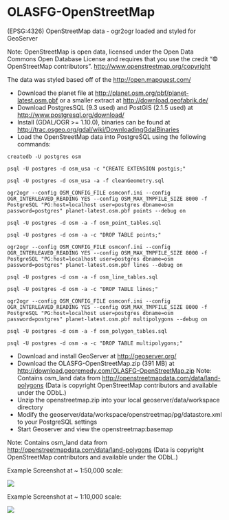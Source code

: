 OLASFG-OpenStreetMap
====================

(EPSG:4326) OpenStreetMap data - ogr2ogr loaded and styled for GeoServer

Note: OpenStreetMap is open data, licensed under the Open Data Commons Open Database License and requires that you use the credit “© OpenStreetMap contributors”. http://www.openstreetmap.org/copyright

The data was styled based off of the http://open.mapquest.com/

- Download the planet file at http://planet.osm.org/pbf/planet-latest.osm.pbf or a smaller extract at http://download.geofabrik.de/
- Download PostgresSQL (9.3 used) and PostGIS (2.1.5 used) at http://www.postgresql.org/download/
- Install (GDAL/OGR >= 1.10.0), binaries can be found at http://trac.osgeo.org/gdal/wiki/DownloadingGdalBinaries
- Load the OpenStreetMap data into PostgreSQL using the following commands:

```
createdb -U postgres osm
```
```
psql -U postgres -d osm_usa -c "CREATE EXTENSION postgis;"
```
```
psql -U postgres -d osm_usa -a -f cleanGeometry.sql
```
```
ogr2ogr --config OSM_CONFIG_FILE osmconf.ini --config OGR_INTERLEAVED_READING YES --config OSM_MAX_TMPFILE_SIZE 8000 -f PostgreSQL "PG:host=localhost user=postgres dbname=osm password=postgres" planet-latest.osm.pbf points --debug on
```
```
psql -U postgres -d osm -a -f osm_point_tables.sql
```
```
psql -U postgres -d osm -a -c "DROP TABLE points;"
```
```
ogr2ogr --config OSM_CONFIG_FILE osmconf.ini --config OGR_INTERLEAVED_READING YES --config OSM_MAX_TMPFILE_SIZE 8000 -f PostgreSQL "PG:host=localhost user=postgres dbname=osm password=postgres" planet-latest.osm.pbf lines --debug on
```
```
psql -U postgres -d osm -a -f osm_line_tables.sql
```
```
psql -U postgres -d osm -a -c "DROP TABLE lines;"
```
```
ogr2ogr --config OSM_CONFIG_FILE osmconf.ini --config OGR_INTERLEAVED_READING YES --config OSM_MAX_TMPFILE_SIZE 8000 -f PostgreSQL "PG:host=localhost user=postgres dbname=osm password=postgres" planet-latest.osm.pbf multipolygons --debug on
```
```
psql -U postgres -d osm -a -f osm_polygon_tables.sql
```
```
psql -U postgres -d osm -a -c "DROP TABLE multipolygons;"
```

- Download and install GeoServer at http://geoserver.org/
- Download the OLASFG-OpenStreetMap.zip (391 MB) at http://download.georemedy.com/OLASFG-OpenStreetMap.zip
Note: Contains osm_land data from http://openstreetmapdata.com/data/land-polygons (Data is copyright OpenStreetMap contributors and available under the ODbL.)
- Unzip the openstreetmap.zip into your local geoserver/data/workspace directory
- Modify the geoserver/data/workspace/openstreetmap/pg/datastore.xml to your PostgreSQL settings
- Start Geoserver and view the openstreetmap:basemap

Note: Contains osm_land data from http://openstreetmapdata.com/data/land-polygons (Data is copyright OpenStreetMap contributors and available under the ODbL.)

Example Screenshot at ~ 1:50,000 scale:

![](http://georemedy.com/wp-content/uploads/2014/09/Example-1.png)

Example Screenshot at ~ 1:10,000 scale:

![](http://georemedy.com/wp-content/uploads/2014/09/Example-2.png)
